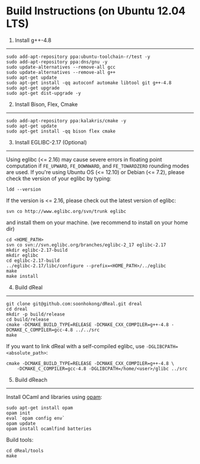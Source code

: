 Build Instructions (on Ubuntu 12.04 LTS)
========================================

1. Install g++-4.8
------------------

    sudo add-apt-repository ppa:ubuntu-toolchain-r/test -y
    sudo add-apt-repository ppa:dns/gnu -y
    sudo update-alternatives --remove-all gcc
    sudo update-alternatives --remove-all g++
    sudo apt-get update
    sudo apt-get install -qq autoconf automake libtool git g++-4.8
    sudo apt-get upgrade
    sudo apt-get dist-upgrade -y

2. Install Bison, Flex, Cmake
-----------------------------

    sudo add-apt-repository ppa:kalakris/cmake -y
    sudo apt-get update
    sudo apt-get install -qq bison flex cmake

3. Install EGLIBC-2.17 (Optional)
----------------------------------

Using eglibc (<= 2.16) may cause severe errors in floating point
computation if ``FE_UPWARD``, ``FE_DOWNWARD``, and ``FE_TOWARDZERO``
rounding modes are used. If you're using Ubuntu OS (<= 12.10) or
Debian (<= 7.2), please check the version of your eglibc by typing:

    ldd --version

If the version is <= 2.16, please check out the latest version of eglibc:

    svn co http://www.eglibc.org/svn/trunk eglibc


and install them on your machine. (we recommend to install on your home dir)

    cd <HOME_PATH>
    svn co svn://svn.eglibc.org/branches/eglibc-2_17 eglibc-2.17
    mkdir eglibc-2.17-build
    mkdir eglibc
    cd eglibc-2.17-build
    ../eglibc-2.17/libc/configure --prefix=<HOME_PATH>/../eglibc
    make
    make install

4. Build dReal
--------------

    git clone git@github.com:soonhokong/dReal.git dreal
    cd dreal
    mkdir -p build/release
    cd build/release
    cmake -DCMAKE_BUILD_TYPE=RELEASE -DCMAKE_CXX_COMPILER=g++-4.8 -DCMAKE_C_COMPILER=gcc-4.8 ../../src
    make

If you want to link dReal with a self-compiled eglibc, use ``-DGLIBCPATH=<absolute_path>``:

    cmake -DCMAKE_BUILD_TYPE=RELEASE -DCMAKE_CXX_COMPILER=g++-4.8 \
        -DCMAKE_C_COMPILER=gcc-4.8 -DGLIBCPATH=/home/<user>/glibc ../src

5. Build dReach
---------------

Install OCaml and libraries using [opam][opam]:

    sudo apt-get install opam
    opam init
    eval `opam config env`
    opam update
    opam install ocamlfind batteries

Build tools:

    cd dReal/tools
    make

[opam]: http://opam.ocamlpro.com/
